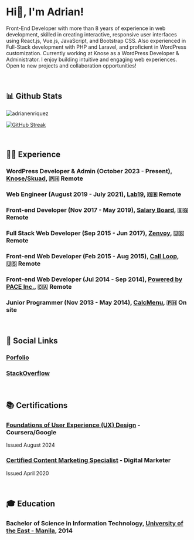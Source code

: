 <h1 align="left">Hi👋, I'm Adrian! </h1>

Front-End Developer with more than 8 years of experience in web development, skilled in creating interactive, responsive user interfaces using React.js, Vue.js, JavaScript, and Bootstrap CSS. Also experienced in Full-Stack development with PHP and Laravel, and proficient in WordPress customization. Currently working at Knose as a WordPress Developer & Administrator. I enjoy building intuitive and engaging web experiences. Open to new projects and collaboration opportunities!

<br>

## 📊 Github Stats
<p align="left"> <img src="https://komarev.com/ghpvc/?username=adrianenriquez&label=Profile%20views&color=0e75b6&style=flat" alt="adrianenriquez" /> </p>

[![GitHub Streak](https://streak-stats.demolab.com/?user=adrianenriquez)](https://git.io/streak-stats)

<br>

## 🧑‍💻 Experience

### WordPress Developer & Admin (October 2023 - Present), [Knose/Skuad](https://www.knose.com.au/), 🇵🇭 Remote

### Web Engineer (August 2019 - July 2021), [Lab19](https://lab19.dev/), 🇬🇧 Remote

### Front-end Developer (Nov 2017 - May 2019), [Salary Board](https://salaryboard.com/), 🇸🇬 Remote

### Full Stack Web Developer (Sep 2015 - Jun 2017), [Zenvoy](https://www.zenvoy.com/), 🇺🇸 Remote

### Front-end Web Developer (Feb 2015 - Aug 2015), [Call Loop](https://www.callloop.com/), 🇺🇸 Remote

### Front-end Web Developer (Jul 2014 - Sep 2014), [Powered by PACE Inc.](https://www.facebook.com/PoweredbyPACE/), 🇨🇦 Remote

### Junior Programmer (Nov 2013 - May 2014), [CalcMenu](https://www.calcmenu.com/), 🇵🇭 On site

<br>

## 🔗 Social Links
### [Porfolio](https://adrianenriquez.com)
### [StackOverflow](https://stackoverflow.com/users/3126509/adrian-enriquez) 

<br>

## 📚 Certifications

### [Foundations of User Experience (UX) Design](https://www.coursera.org/account/accomplishments/verify/6JK7BYZLOUWA?utm_source=link&utm_medium=certificate&utm_content=cert_image&utm_campaign=sharing_cta&utm_product=course) - Coursera/Google
Issued August 2024
### [Certified Content Marketing Specialist](https://www.credly.com/badges/9054fa99-8acd-407e-a5c2-f5660e1a304e/public_url) - Digital Marketer
Issued April 2020

<br>

## 🎓 Education

### Bachelor of Science in Information Technology, [University of the East - Manila](https://www.ue.edu.ph/mla/), 2014

